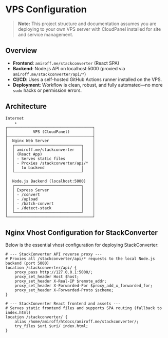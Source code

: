 # VPS Configuration

> **Note:** This project structure and documentation assumes you are deploying to your own VPS server with CloudPanel installed for site and service management.

## Overview
- **Frontend**: `amiroff.me/stackconverter` (React SPA)
- **Backend**: Node.js API on localhost:5000 (proxied via `amiroff.me/stackconverter/api/*`)
- **CI/CD**: Uses a self-hosted GitHub Actions runner installed on the VPS.
- **Deployment**: Workflow is clean, robust, and fully automated—no more `sudo` hacks or permission errors.

## Architecture

```
Internet
    ↓
┌─────────────────────────────────────┐
│           VPS (CloudPanel)          │
├─────────────────────────────────────┤
│  Nginx Web Server                   │
│  ┌─────────────────────────────┐    │
│  │ amiroff.me/stackconverter   │    │
│  │ (React App)                 │    │
│  │ - Serves static files       │    │
│  │ - Proxies /stackconverter/api/*  │
│  │   to backend                │    │
│  └─────────────────────────────┘    │
│                                     │
│  Node.js Backend (localhost:5000)   │
│  ┌─────────────────────────────┐    │
│  │ Express Server              │    │
│  │ - /convert                  │    │
│  │ - /upload                   │    │
│  │ - /batch-convert            │    │
│  │ - /detect-stack             │    │
│  └─────────────────────────────┘    │
└─────────────────────────────────────┘
```

## Nginx Vhost Configuration for StackConverter

Below is the essential vhost configuration for deploying StackConverter:

```nginx
# --- StackConverter API reverse proxy ---
# Proxies all /stackconverter/api/* requests to the local Node.js backend (port 5000)
location /stackconverter/api/ {
    proxy_pass http://127.0.0.1:5000/;
    proxy_set_header Host $host;
    proxy_set_header X-Real-IP $remote_addr;
    proxy_set_header X-Forwarded-For $proxy_add_x_forwarded_for;
    proxy_set_header X-Forwarded-Proto $scheme;
}

# --- StackConverter React frontend and assets ---
# Serves static frontend files and supports SPA routing (fallback to index.html)
location /stackconverter/ {
    alias /home/amiroff/htdocs/amiroff.me/stackconverter/;
    try_files $uri $uri/ index.html;
}
```